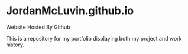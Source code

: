 # JordanMcLuvin.github.io
Website Hosted By Github

This is a repository for my portfolio displaying both my project and work history.
